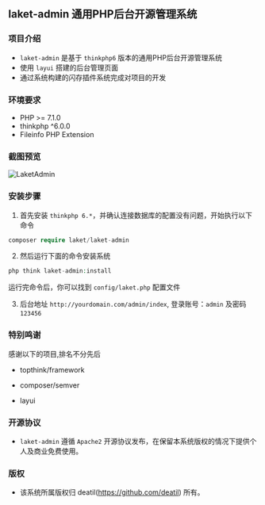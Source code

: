 ## laket-admin 通用PHP后台开源管理系统


### 项目介绍

*  `laket-admin` 是基于 `thinkphp6` 版本的通用PHP后台开源管理系统
*  使用 `layui` 搭建的后台管理页面
*  通过系统构建的闪存插件系统完成对项目的开发


### 环境要求

 - PHP >= 7.1.0
 - thinkphp ^6.0.0
 - Fileinfo PHP Extension


### 截图预览

![LaketAdmin](https://user-images.githubusercontent.com/24578855/111893388-652cb900-8a3d-11eb-9f09-3983de3aefa5.png)


### 安装步骤

1. 首先安装 `thinkphp 6.*`，并确认连接数据库的配置没有问题，开始执行以下命令

```php
composer require laket/laket-admin
```

2. 然后运行下面的命令安装系统

```php
php think laket-admin:install
```

运行完命令后，你可以找到 `config/laket.php` 配置文件

3. 后台地址 `http://yourdomain.com/admin/index`, 登录账号：`admin` 及密码 `123456`


### 特别鸣谢

感谢以下的项目,排名不分先后

 - topthink/framework
 
 - composer/semver
 
 - layui


### 开源协议

*  `laket-admin` 遵循 `Apache2` 开源协议发布，在保留本系统版权的情况下提供个人及商业免费使用。 


### 版权

*  该系统所属版权归 deatil(https://github.com/deatil) 所有。
